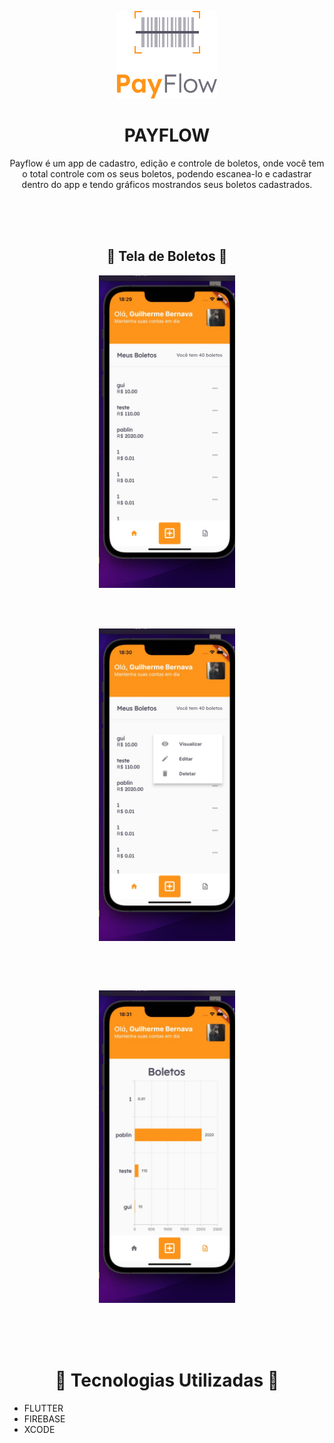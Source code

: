 <p align="center">
  <img src="assets/images/logofull.png" />
</p>

<h1 align="center">PAYFLOW</h1>

<p align="center">Payflow é um app de cadastro, edição e controle de boletos, onde você tem o total controle com os seus boletos, podendo escanea-lo e cadastrar dentro do app e tendo gráficos mostrandos seus boletos cadastrados.</p>

<br>
<br>
<br>
<h2 align="center">📄 Tela de Boletos 📄</h2>
<p align="center">
  <img src="assets/images/1.jpg" 
     height="500"/>
</p>
<br>


<br>
<p align="center">
  <img src="assets/images/2.jpg" align="center"
     height="500" />
</p>

<br>
<br>
<br>
<h2📈 Gráfico de todos seus boletos 📈</h2>
<p align="center">
  <img src="assets/images/4.jpg"
     height="500"/>
</p>
<br>
<br>
<br>

<h1 align="center" > 🧪 Tecnologias Utilizadas 🧪</h1>

* FLUTTER
* FIREBASE
* XCODE
